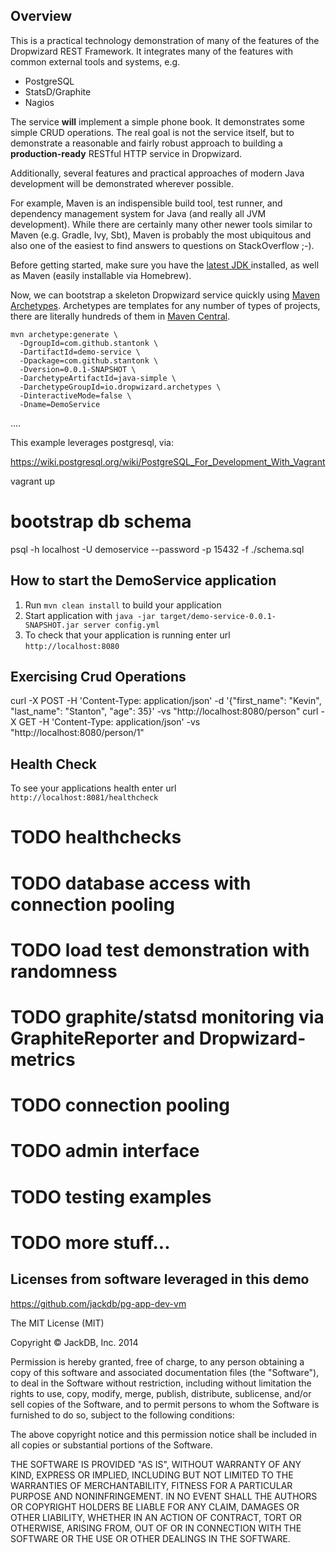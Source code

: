 Overview
--------
This is a practical technology demonstration of many of the features of
the Dropwizard REST Framework. It integrates many of the features with
common external tools and systems, e.g.

* PostgreSQL
* StatsD/Graphite
* Nagios

The service **will** implement a simple phone book. It demonstrates some
simple CRUD operations. The real goal is not the service itself, but to
demonstrate a reasonable and fairly robust approach to building a
**production-ready** RESTful HTTP service in Dropwizard.

Additionally, several features and practical approaches of modern Java 
development will be demonstrated wherever possible.

For example, Maven is an indispensible build tool, test runner, and
dependency management system for Java (and really all JVM development).
While there are certainly many other newer tools similar to Maven
(e.g. Gradle, Ivy, Sbt), Maven is probably the most ubiquitous and also
one of the easiest to find answers to questions on StackOverflow ;-).

Before getting started, make sure you have the [latest JDK ](http://www.oracle.com/technetwork/java/javase/downloads/jdk8-downloads-2133151.html) installed,
as well as Maven (easily installable via Homebrew).

Now, we can bootstrap a skeleton Dropwizard service quickly using
[Maven Archetypes](https://maven.apache.org/guides/introduction/introduction-to-archetypes.html).
Archetypes are templates for any number of types of projects, there are
literally hundreds of them in [Maven Central](http://search.maven.org/).

```
mvn archetype:generate \
  -DgroupId=com.github.stantonk \
  -DartifactId=demo-service \
  -Dpackage=com.github.stantonk \
  -Dversion=0.0.1-SNAPSHOT \
  -DarchetypeArtifactId=java-simple \
  -DarchetypeGroupId=io.dropwizard.archetypes \
  -DinteractiveMode=false \
  -Dname=DemoService
```

....

This example leverages postgresql, via:

https://wiki.postgresql.org/wiki/PostgreSQL_For_Development_With_Vagrant

vagrant up

# bootstrap db schema
psql -h localhost -U demoservice --password -p 15432 -f ./schema.sql

How to start the DemoService application
---

1. Run `mvn clean install` to build your application
1. Start application with `java -jar target/demo-service-0.0.1-SNAPSHOT.jar server config.yml`
1. To check that your application is running enter url `http://localhost:8080`

Exercising Crud Operations
--------------------------
curl -X POST -H 'Content-Type: application/json' -d '{"first_name": "Kevin", "last_name": "Stanton", "age": 35}' -vs "http://localhost:8080/person"
curl -X GET -H 'Content-Type: application/json' -vs "http://localhost:8080/person/1"

Health Check
---

To see your applications health enter url `http://localhost:8081/healthcheck`

# TODO healthchecks
# TODO database access with connection pooling
# TODO load test demonstration with randomness
# TODO graphite/statsd monitoring via GraphiteReporter and Dropwizard-metrics
# TODO connection pooling
# TODO admin interface
# TODO testing examples
# TODO more stuff...


Licenses from software leveraged in this demo
---------------------------------------------
https://github.com/jackdb/pg-app-dev-vm

The MIT License (MIT)

Copyright © JackDB, Inc. 2014

Permission is hereby granted, free of charge, to any person obtaining
a copy of this software and associated documentation files (the
"Software"), to deal in the Software without restriction, including
without limitation the rights to use, copy, modify, merge, publish,
distribute, sublicense, and/or sell copies of the Software, and to
permit persons to whom the Software is furnished to do so, subject to
the following conditions:

The above copyright notice and this permission notice shall be
included in all copies or substantial portions of the Software.

THE SOFTWARE IS PROVIDED "AS IS", WITHOUT WARRANTY OF ANY KIND,
EXPRESS OR IMPLIED, INCLUDING BUT NOT LIMITED TO THE WARRANTIES OF
MERCHANTABILITY, FITNESS FOR A PARTICULAR PURPOSE AND NONINFRINGEMENT.
IN NO EVENT SHALL THE AUTHORS OR COPYRIGHT HOLDERS BE LIABLE FOR ANY
CLAIM, DAMAGES OR OTHER LIABILITY, WHETHER IN AN ACTION OF CONTRACT,
TORT OR OTHERWISE, ARISING FROM, OUT OF OR IN CONNECTION WITH THE
SOFTWARE OR THE USE OR OTHER DEALINGS IN THE SOFTWARE.

